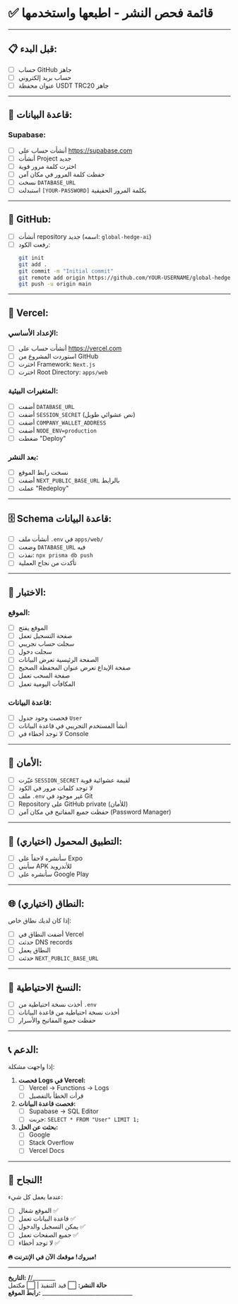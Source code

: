 # ✅ **قائمة فحص النشر - اطبعها واستخدمها**

---

## 📋 **قبل البدء:**

- [ ] حساب GitHub جاهز
- [ ] حساب بريد إلكتروني
- [ ] عنوان محفظة USDT TRC20 جاهز

---

## 💾 **قاعدة البيانات:**

### **Supabase:**
- [ ] أنشأت حساب على https://supabase.com
- [ ] أنشأت Project جديد
- [ ] اخترت كلمة مرور قوية
- [ ] حفظت كلمة المرور في مكان آمن
- [ ] نسخت `DATABASE_URL`
- [ ] استبدلت `[YOUR-PASSWORD]` بكلمة المرور الحقيقية

---

## 🐙 **GitHub:**

- [ ] أنشأت repository جديد (اسمه: `global-hedge-ai`)
- [ ] رفعت الكود:
  ```bash
  git init
  git add .
  git commit -m "Initial commit"
  git remote add origin https://github.com/YOUR-USERNAME/global-hedge-ai.git
  git push -u origin main
  ```

---

## 🚀 **Vercel:**

### **الإعداد الأساسي:**
- [ ] أنشأت حساب على https://vercel.com
- [ ] استوردت المشروع من GitHub
- [ ] اخترت Framework: `Next.js`
- [ ] اخترت Root Directory: `apps/web`

### **المتغيرات البيئية:**
- [ ] أضفت `DATABASE_URL`
- [ ] أضفت `SESSION_SECRET` (نص عشوائي طويل)
- [ ] أضفت `COMPANY_WALLET_ADDRESS`
- [ ] أضفت `NODE_ENV=production`
- [ ] ضغطت "Deploy"

### **بعد النشر:**
- [ ] نسخت رابط الموقع
- [ ] أضفت `NEXT_PUBLIC_BASE_URL` بالرابط
- [ ] عملت "Redeploy"

---

## 🗄️ **Schema قاعدة البيانات:**

- [ ] أنشأت ملف `.env` في `apps/web/`
- [ ] وضعت `DATABASE_URL` فيه
- [ ] نفذت: `npx prisma db push`
- [ ] تأكدت من نجاح العملية

---

## 🧪 **الاختبار:**

### **الموقع:**
- [ ] الموقع يفتح
- [ ] صفحة التسجيل تعمل
- [ ] سجلت حساب تجريبي
- [ ] سجلت دخول
- [ ] الصفحة الرئيسية تعرض البيانات
- [ ] صفحة الإيداع تعرض عنوان المحفظة الصحيح
- [ ] صفحة السحب تعمل
- [ ] المكافآت اليومية تعمل

### **قاعدة البيانات:**
- [ ] فحصت وجود جدول `User`
- [ ] أنشأ المستخدم التجريبي في قاعدة البيانات
- [ ] لا توجد أخطاء في Console

---

## 🔐 **الأمان:**

- [ ] غيّرت `SESSION_SECRET` لقيمة عشوائية قوية
- [ ] لا توجد كلمات مرور في الكود
- [ ] ملف `.env` غير موجود في Git
- [ ] Repository على GitHub private (للأمان)
- [ ] حفظت جميع المفاتيح في مكان آمن (Password Manager)

---

## 📱 **التطبيق المحمول (اختياري):**

- [ ] سأنشره لاحقاً على Expo
- [ ] سأبني APK للأندرويد
- [ ] سأنشره على Google Play

---

## 🌐 **النطاق (اختياري):**

إذا كان لديك نطاق خاص:
- [ ] أضفت النطاق في Vercel
- [ ] حدثت DNS records
- [ ] النطاق يعمل
- [ ] حدثت `NEXT_PUBLIC_BASE_URL`

---

## 🔄 **النسخ الاحتياطية:**

- [ ] أخذت نسخة احتياطية من `.env`
- [ ] أخذت نسخة احتياطية من قاعدة البيانات
- [ ] حفظت جميع المفاتيح والأسرار

---

## 📞 **الدعم:**

إذا واجهت مشكلة:

1. **فحصت Logs في Vercel:**
   - [ ] Vercel → Functions → Logs
   - [ ] قرأت الخطأ بالتفصيل

2. **فحصت قاعدة البيانات:**
   - [ ] Supabase → SQL Editor
   - [ ] جربت: `SELECT * FROM "User" LIMIT 1;`

3. **بحثت عن الحل:**
   - [ ] Google
   - [ ] Stack Overflow
   - [ ] Vercel Docs

---

## 🎉 **النجاح!**

عندما يعمل كل شيء:

- [ ] الموقع شغال ✅
- [ ] قاعدة البيانات تعمل ✅
- [ ] يمكن التسجيل والدخول ✅
- [ ] جميع الصفحات تعمل ✅
- [ ] لا توجد أخطاء ✅

**🔥 مبروك! موقعك الآن في الإنترنت!**

---

**التاريخ:** ____/____/________  
**حالة النشر:** ⬜ قيد التنفيذ | ⬜ مكتمل  
**رابط الموقع:** ________________________________

